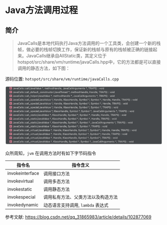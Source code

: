 # Java方法调用过程

## 简介
> JavaCalls是本地代码执行Java方法调用的一个工具类，会创建一个新的栈帧，做必要的栈帧切换工作，保证新的栈帧与原有的栈帧被正确的链接起来。JavaCalls继承自AllStatic类，其定义位于hotspot/src/share/vm/runtime/javaCalls.hpp中，它的方法都是可以直接调用的静态方法，如下图：</br>

源码位置: `hotspot/src/share/vm/runtime/javaCalls.cpp`

![](imgs/java_calls_1.png)

众所周知，`jvm` 在调用方法时有如下字节码指令

| 指令名             | 指令含义                 |
|-----------------|----------------------|
| invokeinterface | 调用接口方法               | 
| invokevirtual   | 调用多态方法               | 
| invokestatic | 调用静态方法               |
| invokespecial | 调用私有方法、父类方法以及构造方法    |
| invokedynamic | 动态语言支持调用, `lambda` 表达式 |





参考文献: https://blog.csdn.net/qq_31865983/article/details/102877069